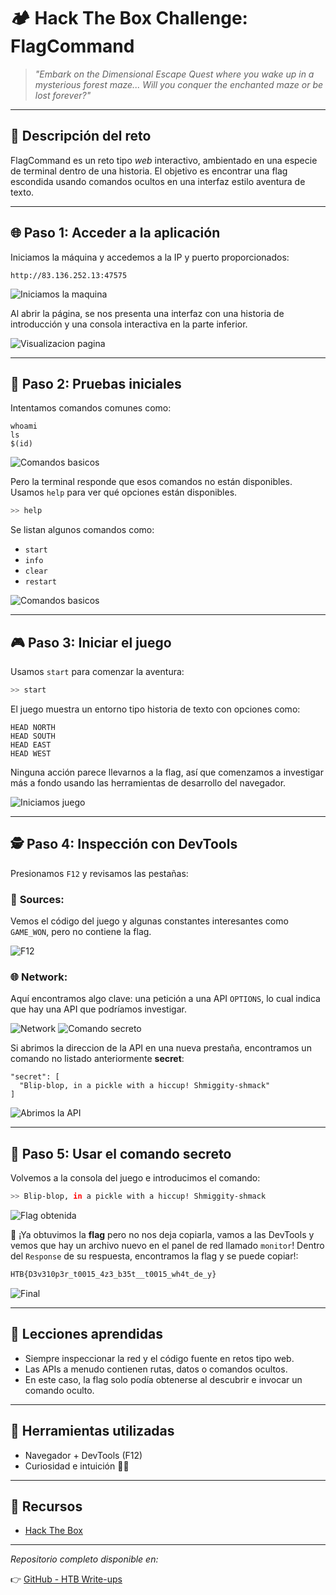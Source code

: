 # 🏕️ Hack The Box Challenge: FlagCommand

> _"Embark on the Dimensional Escape Quest where you wake up in a mysterious forest maze... Will you conquer the enchanted maze or be lost forever?"_

---

## 🎯 Descripción del reto

FlagCommand es un reto tipo *web* interactivo, ambientado en una especie de terminal dentro de una historia. El objetivo es encontrar una flag escondida usando comandos ocultos en una interfaz estilo aventura de texto.

---

## 🌐 Paso 1: Acceder a la aplicación

Iniciamos la máquina y accedemos a la IP y puerto proporcionados:

```
http://83.136.252.13:47575
```

![Iniciamos la maquina](Imagenes/Imagen1.jpg)


Al abrir la página, se nos presenta una interfaz con una historia de introducción y una consola interactiva en la parte inferior.

![Visualizacion pagina](Imagenes/Imagen2.jpg)

---

## 🧪 Paso 2: Pruebas iniciales

Intentamos comandos comunes como:

```
whoami
ls
$(id)
```

![Comandos basicos](Imagenes/Imagen3.jpg)

Pero la terminal responde que esos comandos no están disponibles. Usamos `help` para ver qué opciones están disponibles.

```bash
>> help
```

Se listan algunos comandos como:
- `start`
- `info`
- `clear`
- `restart`

![Comandos basicos](Imagenes/Imagen4.jpg)

---

## 🎮 Paso 3: Iniciar el juego

Usamos `start` para comenzar la aventura:

```bash
>> start
```
El juego muestra un entorno tipo historia de texto con opciones como:

```
HEAD NORTH
HEAD SOUTH
HEAD EAST
HEAD WEST
```

Ninguna acción parece llevarnos a la flag, así que comenzamos a investigar más a fondo usando las herramientas de desarrollo del navegador.

![Iniciamos juego](Imagenes/Imagen5.jpg)

---

## 🕵️ Paso 4: Inspección con DevTools

Presionamos `F12` y revisamos las pestañas:

### 📁 **Sources:**
Vemos el código del juego y algunas constantes interesantes como `GAME_WON`, pero no contiene la flag.

![F12](Imagenes/Imagen7.jpg)

### 🌐 **Network:**
Aquí encontramos algo clave: una petición a una API `OPTIONS`, lo cual indica que hay una API que podríamos investigar.

![Network](Imagenes/Imagen8.jpg)
![Comando secreto](Imagenes/Imagen9.jpg)

Si abrimos la direccion de la API en una nueva prestaña, encontramos un comando no listado anteriormente **secret**:

```text
"secret": [
  "Blip-blop, in a pickle with a hiccup! Shmiggity-shmack"
]
```

![Abrimos la API](Imagenes/Imagen10.jpg)

---

## 🔐 Paso 5: Usar el comando secreto

Volvemos a la consola del juego e introducimos el comando:

```bash
>> Blip-blop, in a pickle with a hiccup! Shmiggity-shmack
```

![Flag obtenida](Imagenes/Imagen11.jpg)

🎉 ¡Ya obtuvimos la **flag** pero no nos deja copiarla, vamos a las DevTools y vemos que hay un archivo nuevo en el panel de red llamado `monitor`! Dentro del `Response` de su respuesta, encontramos la flag y se puede copiar!:

```bash
HTB{D3v310p3r_t0015_4z3_b35t__t0015_wh4t_de_y}
```

![Final](Imagenes/Imagen12.jpg)

---

## 🧠 Lecciones aprendidas

- Siempre inspeccionar la red y el código fuente en retos tipo web.
- Las APIs a menudo contienen rutas, datos o comandos ocultos.
- En este caso, la flag solo podía obtenerse al descubrir e invocar un comando oculto.

---

## 🧰 Herramientas utilizadas

- Navegador + DevTools (F12)
- Curiosidad e intuición 🕵️‍♂️

---

## 📁 Recursos

- [Hack The Box](https://www.hackthebox.com/)

---

_Repositorio completo disponible en:_

👉 [GitHub - HTB Write-ups](https://github.com/LJara92/HackTheBox/tree/main)

